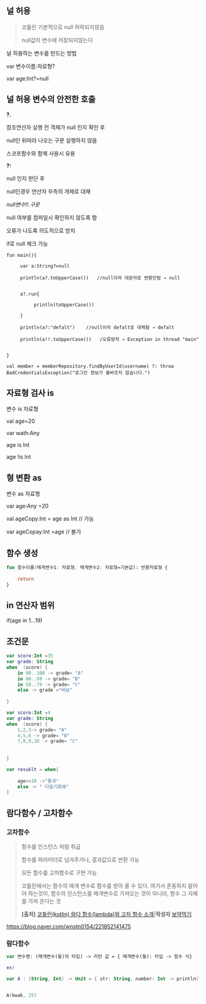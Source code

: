 ## 널 허용

> 코틀린 기본적으로 null 허락되지않음
>
> null값이 변수에 저장되지않는다



널 허용하는 변수를 만드는 방법

var 변수이름:자료형?



var age:Int?=null



## 널 허용 변수의 안전한 호출

**?.**

참조연산자 실행 전 객체가 null 인지 확인 후

null인 뒤따라 나오는 구문 실행하지 않음

스코프함수와 함께 사용시 유용



**?:**

null 인지 판단 후

null인경우 연산자 우측의 개체로 대채



**null변수*!!.*구문**

null 여부를 컴파일시 확인하지 않도록 함

오류가 나도록 의도적으로 방치

if로 null 체크 가능



```
fun main(){

     var a:String?=null

     println(a?.toUpperCase())   //null이라 대문자로 변환안됨 → null


     a?.run{

          println(toUpperCase())

     }

     println(a?:"defalt")    //null이라 defalt로 대체됨 → defalt
     
     println(a!!.toUpperCase())   /오류방치 → Exception in thread "main" 


}

```



```
val member = memberRepository.findByUserId(username) ?: throw BadCredentialsException("로그인 정보가 올바르지 않습니다.")
```



## 자료형 검사 is

변수 is 자료형

val age=20

var wath:Any



age is Int 

age !is Int

## 형 변환 as

변수 as 자료형

var age:Any =20

val ageCopy:Int = age as Int    // 가능 

var ageCopay:Int =age // 불가



## 함수 생성

```kotlin
fun 함수이름(매게변수1: 자료형, 매게변수2: 자료형=기본값): 반환자료형 {
    
    return 
}
```





## in 연산자  범위

if(age in 1...19)      





## 조건문



```kotlin
var score:Int =35
var grade: String
when  (score) {
    in 90..100 -> grade= "A"
    in 80..89 -> grade= "B"
    in 50..79 -> grade= "C"
    else -> grade ="바보"
    
}
```

```kotlin
var score:Int =4
var grade: String
when  (score) {
    1,2,3-> grade= "A"
    4,5,6 -> grade= "B"
    7,8,9,10 -> grade= "C"
    
    
}
```

```kotlin
var resuklt = when{
    
    age>=10 ->"통과"
    else -> " 다음기회에"
}
```



## 람다함수 / 고차함수

### 고차함수

> 함수를 인스턴스 처럼 취급 
>
> 함수를 파라미터로 넘겨주거나, 결과값으로 반환 가능 
>
> 모든 함수를 고차함수로 구현 가능
>
> 코틀린에서는 함수의 매개 변수로 함수를 받아 올 수 있다. 여기서 혼동하지 말아야 하는것이, 함수의 인스턴스를 매개변수로 가져오는 것이 아니라, 함수 그 자체를 가져 온다는 것 
>
> **[출처]** [코틀린(kotlin) 람다 함수(lambda)와 고차 함수 소개](https://blog.naver.com/wnstn0154/221852141475)|**작성자** [보약먹기](https://blog.naver.com/wnstn0154)



https://blog.naver.com/wnstn0154/221852141475

### 람다함수



```kotlin
var 변수명: (매개변수(들)의 타입) -> 리턴 값 = { 매개변수(들): 타입 -> 함수 식}

ex)

var A : (String, Int) -> Unit = { str: String, number: Int -> println("$str 은 $number")}


A(kwak, 25)

```

